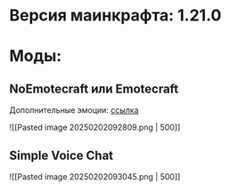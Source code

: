 # Версия маинкрафта: 1.21.0 
# Моды:
## NoEmotecraft или Emotecraft
Дополнительные эмоции: [ссылка](https://docs.google.com/document/d/1AK0w8M1_oZ3Z3VxoETT4QJ-OjVsP1AzqE0kHhSazymQ/edit?tab=t.0)

![[Pasted image 20250202092809.png | 500]]
## Simple Voice Chat
![[Pasted image 20250202093045.png | 500]]